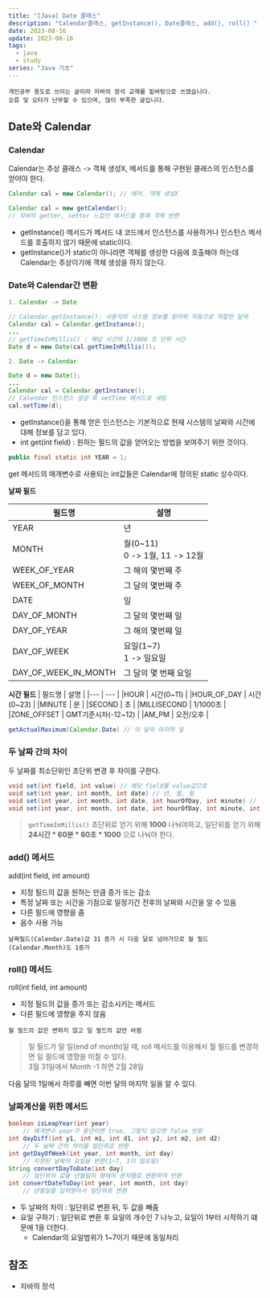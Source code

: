 ```yaml
---
title: "[Java] Date 클래스"
description: "Calendar클래스, getInstance(), Date클래스, add(), roll() "
date: 2023-08-16
update: 2023-08-16
tags:
  - java
  - study
series: "Java 기초"
---
```


```
개인공부 용도로 쓰이는 글이라 자바의 정석 교재를 밑바탕으로 쓰였습니다. 
오류 및 오타가 난무할 수 있으며, 많이 부족한 글입니다.
```

## Date와 Calendar

### Calendar

Calendar는 추상 클래스 -> 객체 생성X, 메서드를 통해 구현된 클래스의 인스턴스를 얻어야 한다.

```java
Calendar cal = new Calendar(); // 에러. 객체 생성X 

Calendar cal = new getCalendar(); 
// 자바의 getter, setter 느낌인 메서드를 통해 객체 반환
```

- getInstance() 메서드가  메서드 내 코드에서 인스턴스를 사용하거나 인스턴스 메서드를 호출하지 않기 때문에 static이다.
- getInstance()가 static이 아니라면 객체를 생성한 다음에 호출해야 하는데 Calendar는 추상이기에 객체 생성을 하지 않는다.

### Date와 Calendar간 변환

```java
1. Calendar -> Date

// Calendar.getInstance(): 사용자의 시스템 정보를 읽어와 자동으로 적합한 달력
Calendar cal = Calendar.getInstance();
...
// getTimeInMillis() : 해당 시간의 1/1000 초 단위 시간
Date d = new Date(cal.getTimeInMillis());

2. Date -> Calendar

Date d = new Date();
...
Calendar cal = Calendar.getInstance();
// Calendar 인스턴스 생성 후 setTime 메서드로 세팅
cal.setTime(d);
```
- getInstance()을 통해 얻은 인스턴스는 기본적으로 현재 시스템의 날짜와 시간에 대해 정보를 담고 있다.
- int get(int field) : 원하는 필드의 값을 얻어오는 방법을 보여주기 위한 것이다.

```java
public final static int YEAR = 1;
```

get 메서드의 매개변수로 사용되는 int값들은 Calendar에 정의된 static 상수이다. 

**날짜 필드**

| 필드명 | 설명 |
|--- | --- |
|YEAR | 년 |
|MONTH | 월(0~11)<br>0 -> 1월, 11 -> 12월 |
|WEEK_OF_YEAR | 그 해의 몇번째 주 |
|WEEK_OF_MONTH | 그 달의 몇번째 주 |
|DATE | 일 |
|DAY_OF_MONTH | 그 달의 몇번째 일 |
|DAY_OF_YEAR | 그 해의 몇번째 일 |
|DAY_OF_WEEK | 요일(1~7)<br>1 -> 일요일 |
|DAY_OF_WEEK_IN_MONTH | 그 달의 몇 번째 요일 |

**시간 필드**
| 필드명 | 설명 |
|--- | --- |
|HOUR | 시간(0~11) | 
|HOUR_OF_DAY | 시간(0~23) |
|MINUTE | 분 |
|SECOND | 초 |
|MILLISECOND | 1/1000초 |
|ZONE_OFFSET | GMT기준시차(-12~12) |
|AM_PM | 오전/오후 |

```java
getActualMaximum(Calendar.Date) // 이 달의 마지막 일
```

### 두 날짜 간의 차이

두 날짜를 최소단위인 초단위 변경 후 차이를 구한다.

```java
void set(int field, int value) // 해당 field를 value값으로
void set(int year, int month, int date) // 년, 월, 일
void set(int year, int month, int date, int hourOfDay, int minute) // 년, 월, 일, 시, 분
void set(int year, int month, int date, int hourOfDay, int minute, int second) // 년, 월, 일, 시, 분, 초
```

> `getTimeInMillis()` 초단위로 얻기 위해 **1000** 나눠야하고, 일단위를 얻기 위해 **24시간 * 60분 * 60초 * 1000** 으로 나눠야 한다.

### add() 메서드

add(int field, int amount)

- 지정 필드의 값을 원하는 만큼 증가 또는 감소
- 특정 날짜 또는 시간을 기점으로 일정기간 전후의 날짜와 시간을 알 수 있음
- 다른 필드에 영향을 줌
- 음수 사용 가능

```
날짜필드(Calendar.Date)값 31 증가 시 다음 달로 넘어가므로 월 필드(Calendar.Month)도 1증가
```

### roll() 메서드

roll(int field, int amount)

- 지정 필드의 값을 증가 또는 감소시키는 메서드
- 다른 필드에 영향을 주지 않음

```
월 필드의 값은 변하지 않고 일 필드의 값만 바뀜 
```

> 일 필드가 말 일(end of month)일 때, roll 메서드를 이용해서 월 필드를 변경하면 일 필드에 영향을 미칠 수 있다.<br> 3월 31일에서 Month -1 하면 2월 28일

다음 달의 1일에서 하루를 빼면 이번 달의 마지막 일을 알 수 있다.

### 날짜계산을 위한 메서드

```java
boolean isLeapYear(int year)
    // 매개변수 year가 윤년이면 true, 그렇지 않으면 false 반환
int dayDiff(int y1, int m1, int d1, int y2, int m2, int d2)
    // 두 날짜 간의 차이를 일단위로 반환
int getDayOfWeek(int year, int month, int day)
    // 지정된 날짜의 요일을 반환(1~7, 1이 일요일)
String convertDayToDate(int day)
    // 일단위의 값을 년월일의 형태의 문자열로 변환하여 반환
int convertDateToDay(int year, int month, int day)
    // 년월일을 입력받아서 일단위로 변환
```

- 두 날짜의 차이 : 일단위로 변환 뒤, 두 값을 빼줌
- 요일 구하기 : 일단위로 변환 후 요일의 개수인 7 나누고, 요일이 1부터 시작하기 떄문에 1을 더한다.
    - Calendar의 요일범위가 1~7이기 때문에 동일처리


## 참조

- 자바의 정석